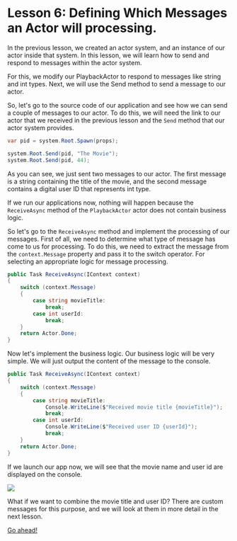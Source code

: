 # Lesson 6: Defining Which Messages an Actor will processing.

In the previous lesson, we created an actor system, and an instance of our actor inside that system. In this lesson, we will learn how to send and respond to messages within the actor system.

For this, we modify our PlaybackActor to respond to messages like string and int types. Next, we will use the Send method to send a message to our actor.

So, let's go to the source code of our application and see how we can send a couple of messages to our actor. To do this, we will need the link to our actor that we received in the previous lesson and the `Send` method that our actor system provides.

```csharp
var pid = system.Root.Spawn(props);

system.Root.Send(pid, "The Movie");
system.Root.Send(pid, 44);
```

As you can see, we just sent two messages to our actor. The first message is a string containing the title of the movie, and the second message contains a digital user ID that represents int type. 

If we run our applications now, nothing will happen because the `ReceiveAsync` method of the `PlaybackActor` actor does not contain business logic. 

So let's go to the `ReceiveAsync` method and implement the processing of our messages. First of all, we need to determine what type of message has come to us for processing. To do this, we need to extract the message from the `context.Message` property and pass it to the switch operator. For selecting an appropriate logic for message processing. 

```csharp
public Task ReceiveAsync(IContext context)
{
    switch (context.Message)
    {
        case string movieTitle:
            break;
        case int userId:
            break;
    }
    return Actor.Done;
}
```

Now let's implement the business logic. Our business logic will be very simple. We will just output the content of the message to the console.

```csharp
public Task ReceiveAsync(IContext context)
{
    switch (context.Message)
    {
        case string movieTitle:
            Console.WriteLine($"Received movie title {movieTitle}");
            break;
        case int userId:
            Console.WriteLine($"Received user ID {userId}");
            break;
    }
    return Actor.Done;
}
```

If we launch our app now, we will see that the movie name and user id are displayed on the console.

![](../../images/2_7_1.png)

What if we want to combine the movie title and user ID? There are custom messages for this purpose, and we will look at them in more detail in the next lesson.

[Go ahead!](../lesson-7)